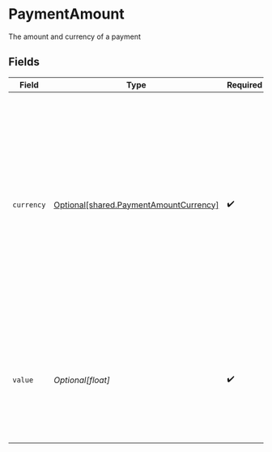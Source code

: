 # PaymentAmount

The amount and currency of a payment


## Fields

| Field                                                                                                                                                                                              | Type                                                                                                                                                                                               | Required                                                                                                                                                                                           | Description                                                                                                                                                                                        |
| -------------------------------------------------------------------------------------------------------------------------------------------------------------------------------------------------- | -------------------------------------------------------------------------------------------------------------------------------------------------------------------------------------------------- | -------------------------------------------------------------------------------------------------------------------------------------------------------------------------------------------------- | -------------------------------------------------------------------------------------------------------------------------------------------------------------------------------------------------- |
| `currency`                                                                                                                                                                                         | [Optional[shared.PaymentAmountCurrency]](undefined/models/shared/paymentamountcurrency.md)                                                                                                         | :heavy_check_mark:                                                                                                                                                                                 | The ISO-4217 currency code of the payment. For standing orders and payment consents, `"GBP"` must be used. For Poland, Denmark, Sweden and Norway, only the local currency is currently supported. |
| `value`                                                                                                                                                                                            | *Optional[float]*                                                                                                                                                                                  | :heavy_check_mark:                                                                                                                                                                                 | The amount of the payment. Must contain at most two digits of precision e.g. `1.23`. Minimum accepted value is `1`.                                                                                |